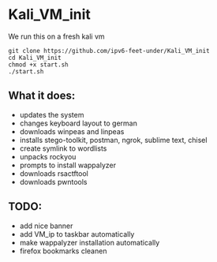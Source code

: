 # Kali_VM_init
We run this on a fresh kali vm
```
git clone https://github.com/ipv6-feet-under/Kali_VM_init
cd Kali_VM_init
chmod +x start.sh
./start.sh
```

## What it does:

* updates the system
* changes keyboard layout to german
* downloads winpeas and linpeas
* installs stego-toolkit, postman, ngrok, sublime text, chisel
* create symlink to wordlists
* unpacks rockyou
* prompts to install wappalyzer
* downloads rsactftool
* downloads pwntools


## TODO:

* add nice banner
* add VM_ip  to taskbar automatically
* make wappalyzer installation automatically
* firefox bookmarks cleanen